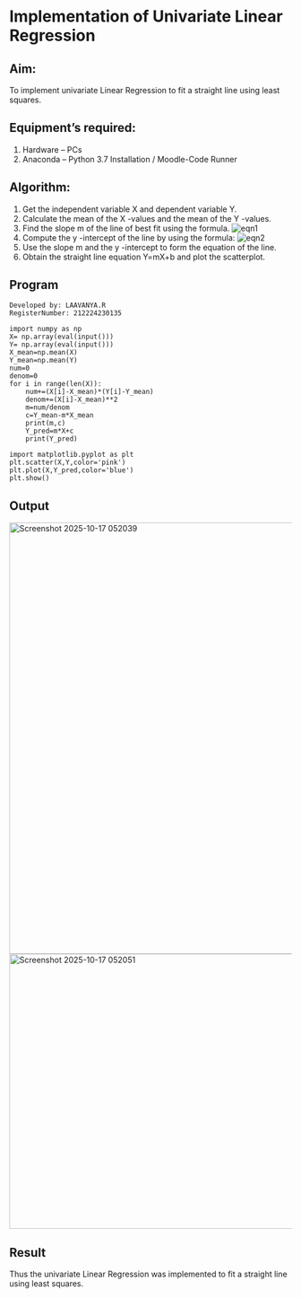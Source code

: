 # Implementation of Univariate Linear Regression
## Aim:
To implement univariate Linear Regression to fit a straight line using least squares.
## Equipment’s required:
1.	Hardware – PCs
2.	Anaconda – Python 3.7 Installation / Moodle-Code Runner
## Algorithm:
1.	Get the independent variable X and dependent variable Y.
2.	Calculate the mean of the X -values and the mean of the Y -values.
3.	Find the slope m of the line of best fit using the formula.
 ![eqn1](./eq1.jpg)
4.	Compute the y -intercept of the line by using the formula:
![eqn2](./eq2.jpg)  
5.	Use the slope m and the y -intercept to form the equation of the line.
6.	Obtain the straight line equation Y=mX+b and plot the scatterplot.
## Program
```
Developed by: LAAVANYA.R
RegisterNumber: 212224230135

import numpy as np
X= np.array(eval(input()))
Y= np.array(eval(input()))
X_mean=np.mean(X)
Y_mean=np.mean(Y)
num=0
denom=0
for i in range(len(X)):
    num+=(X[i]-X_mean)*(Y[i]-Y_mean)
    denom+=(X[i]-X_mean)**2
    m=num/denom
    c=Y_mean-m*X_mean
    print(m,c)
    Y_pred=m*X+c
    print(Y_pred)
    
import matplotlib.pyplot as plt
plt.scatter(X,Y,color='pink')
plt.plot(X,Y_pred,color='blue')
plt.show()
```
## Output

<img width="1285" height="769" alt="Screenshot 2025-10-17 052039" src="https://github.com/user-attachments/assets/acc347b6-4490-4102-afcd-08fe4e26bb35" />

<img width="982" height="490" alt="Screenshot 2025-10-17 052051" src="https://github.com/user-attachments/assets/d14f6bd2-4cb7-46f3-a08e-5b598b8b75e7" />



## Result
Thus the univariate Linear Regression was implemented to fit a straight line using least squares.
